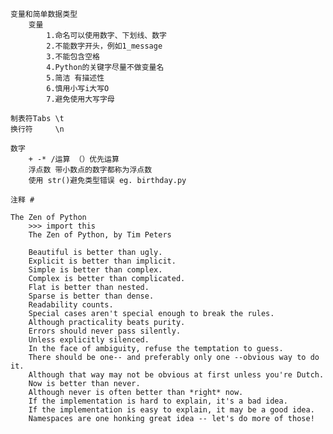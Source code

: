     变量和简单数据类型
        变量 
            1.命名可以使用数字、下划线、数字
            2.不能数字开头，例如1_message
            3.不能包含空格
            4.Python的关键字尽量不做变量名
            5.简洁 有描述性
            6.慎用小写i大写O
            7.避免使用大写字母
    
    制表符Tabs \t
    换行符     \n

    数字
        + -* /运算 （）优先运算
        浮点数 带小数点的数字都称为浮点数
        使用 str()避免类型错误 eg. birthday.py
    
    注释 #
    
    The Zen of Python
        >>> import this
        The Zen of Python, by Tim Peters

        Beautiful is better than ugly.
        Explicit is better than implicit.
        Simple is better than complex.
        Complex is better than complicated.
        Flat is better than nested.
        Sparse is better than dense.
        Readability counts.
        Special cases aren't special enough to break the rules.
        Although practicality beats purity.
        Errors should never pass silently.
        Unless explicitly silenced.
        In the face of ambiguity, refuse the temptation to guess.
        There should be one-- and preferably only one --obvious way to do it.
        Although that way may not be obvious at first unless you're Dutch.
        Now is better than never.
        Although never is often better than *right* now.
        If the implementation is hard to explain, it's a bad idea.
        If the implementation is easy to explain, it may be a good idea.
        Namespaces are one honking great idea -- let's do more of those!
    

